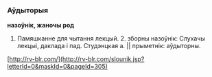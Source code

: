 ### Аўдыторыя
**назоўнік, жаночы род**

1. Памяшканне для чытання лекцый. 2. зборны назоўнік: Слухачы лекцыі, даклада і пад. Студэнцкая а. || прыметнік: аўдыторны.

<a rel="author">[http://rv-blr.com/](http://rv-blr.com/slounik.jsp?letterId=0&maskId=0&pageId=305)</a>
